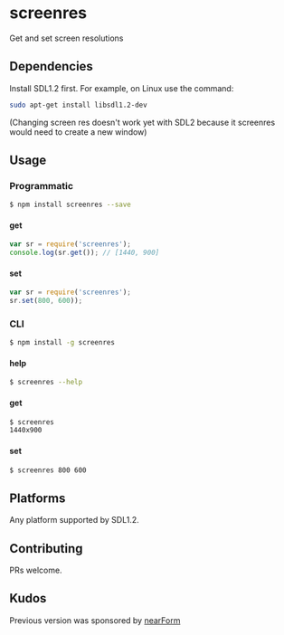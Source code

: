 
# screenres

Get and set screen resolutions

## Dependencies

Install SDL1.2 first.  For example, on Linux use the command:
```sh
sudo apt-get install libsdl1.2-dev
```

(Changing screen res doesn't work yet with SDL2 because it screenres would need to create a new window)

## Usage

### Programmatic

```sh
$ npm install screenres --save
```

#### get

```js
var sr = require('screenres');
console.log(sr.get()); // [1440, 900]
```

#### set

```js
var sr = require('screenres');
sr.set(800, 600));
```

### CLI

```sh
$ npm install -g screenres
```

#### help

```sh
$ screenres --help
```

#### get

```sh
$ screenres
1440x900
```


#### set

```sh
$ screenres 800 600
```

## Platforms

Any platform supported by SDL1.2.

## Contributing

PRs welcome.

## Kudos

Previous version was sponsored by [nearForm](http://nearform.com)





